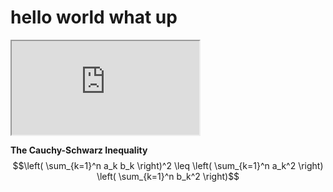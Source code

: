 <script id="MathJax-script" async src="https://cdn.jsdelivr.net/npm/mathjax@3/es5/tex-mml-chtml.js"></script>
 <script src="https://cdnjs.cloudflare.com/ajax/libs/p5.js/0.7.3/p5.min.js"></script>
# hello world what up


<iframe src="https://editor.p5js.org/shockerovip/full/5kVSPiuEX"></iframe>


**The Cauchy-Schwarz Inequality**\
$$\left( \sum_{k=1}^n a_k b_k \right)^2 \leq \left( \sum_{k=1}^n a_k^2 \right) \left( \sum_{k=1}^n b_k^2 \right)$$

<script >
  let total = 3;let angle =0;let r;
let b = 0.03; let c = 0;
function setup() {
  createCanvas(windowWidth,windowHeight);
   r = height/2.5;
}

function draw() {
  background(0);
  translate(width/2,height/2);
  rotate(PI/3.2)
  stroke(255);strokeWeight(1);
  let path = [];noFill();
  star(0,0,10,30,5);

  for(let i =0;i<total;i++){
  	let num = 360/total;
    let x = cos(angle + num * i * PI/180) * r;
    let y = sin(angle + num * i * PI/180) * r;
    // point(x,y);
    //strokeWeight(1);
    star(x,y,20,50,i+5%15);
    let v = createVector(x,y)
    path[i] = v;
// }

 for(let j = 0 ;j< path.length -1; j++){
   for(let i = 0 ;i< path.length-1 ; i++){
     let t = i ;
     strokeWeight(0.4);
     
     stroke('rgb(100%,100%,100%)');
      rotat(path[j].x,path[j].y, path[i+1].x,path[i+1].y,c);
   }
 }
} 
  if(total <=13){
  total=total + b; 
     }
  c+=0.04;

}


function star(x, y, radius1, radius2, npoints) {
  strokeWeight(1);
  stroke('rgb(100%,100%,0%)');
 
  let angle = TWO_PI / npoints;
  let halfAngle = angle / 2.0;
  beginShape();
  for (let a = 0; a < TWO_PI; a += angle) {
    let sx = x + cos(a) * radius2;
    let sy = y + sin(a) * radius2;
    vertex(sx, sy);
    sx = x + cos(a + halfAngle) * radius1;
    sy = y + sin(a + halfAngle) * radius1;
    vertex(sx, sy);
  }
  endShape(CLOSE);
}
function rotat(x1,y1, x2,y2, angle) {//angle in radians
    let a = [];
    let b = [];
    let angle_degrees = angle;
    // angle_radians = angle_degrees*PI/180; //to turn to degrees
    a[0]= x1;
    a[1]= y1;
    b[0]= x2;
    b[1]= y2;                       
    // a and b are arrays of length 2 with the x, y coordinate of
    // your segments extreme points with the form [x, y]

    midpoint = [
        (a[0] + b[0])/2,
        (a[1] + b[1])/2
    ]

    // Make the midpoint the origin
    a_mid = [
        a[0] - midpoint[0],
        a[1] - midpoint[1]
    ]
    b_mid = [
        b[0] - midpoint[0],
        b[1] - midpoint[1]
    ]

    // Use the rotation matrix from the paper you mentioned
    a_rotated = [
        cos(angle)*a_mid[0] - sin(angle)*a_mid[1],
        sin(angle)*a_mid[0] + cos(angle)*a_mid[1]
    ]
    b_rotated = [
        cos(angle)*b_mid[0] - sin(angle)*b_mid[1],
        sin(angle)*b_mid[0] + cos(angle)*b_mid[1]
    ]

    // Then add the midpoint coordinates to return to previous origin
    a_rotated[0] = a_rotated[0] + midpoint[0]
    a_rotated[1] = a_rotated[1] + midpoint[1]
    b_rotated[0] = b_rotated[0] + midpoint[0]
    b_rotated[1] = b_rotated[1] + midpoint[1]

    // And the rotation is now done
    //return [a_rotated, b_rotated]
  	line(a_rotated[0],a_rotated[1],b_rotated[0],b_rotated[1])
		
}

</script>
